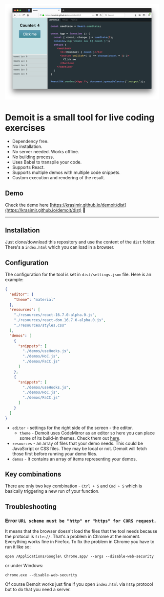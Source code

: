 ![demoit](./demoit.png)

# **Demoit** is a small tool for live coding exercises <!-- omit in toc -->

* Dependency free.
* No installation.
* No server needed. Works offline.
* No building process.
* Uses Babel to transpile your code.
* Supports React.
* Supports multiple demos with multiple code snippets.
* Custom execution and rendering of the result.

## Demo

Check the demo here [https://krasimir.github.io/demoit/dist](https://krasimir.github.io/demoit/dist) :rocket:

---

## Installation

Just clone/download this repository and use the content of the `dist` folder. There's a `index.html` which you can load in a browser.

## Configuration

The configuration for the tool is set in `dist/settings.json` file. Here is an example:

```json
{
  "editor": {
    "theme": "material"
  },
  "resources": [
    "./resources/react-16.7.0-alpha.0.js",
    "./resources/react-dom.16.7.0-alpha.0.js",
    "./resources/styles.css"
  ],
  "demos": [
    {
      "snippets": [
        "./demos/useHooks.js",
        "./demos/HoC.js",
        "./demos/FaCC.js"
      ]
    },
    {
      "snippets": [
        "./demos/useHooks.js",
        "./demos/HoC.js",
        "./demos/FaCC.js"
      ]
    }
  ]
}
```

* `editor` - settings for the right side of the screen - the editor.
  * `theme` - Demoit uses CodeMirror as an editor so here you can place some of its build-in themes. Check them out [here](https://codemirror.net/demo/theme.html).
* `resources` - an array of files that your demo needs. This could be JavaScript or CSS files. They may be local or not. Demoit will fetch those first before running your demo files.
* `demos` - It contains an array of items representing your demos.

## Key combinations

There are only two key combination - `Ctrl + S` and `Cmd + S` which is basically triggering a new run of your function.

## Troubleshooting

### Error `URL scheme must be "http" or "https" for CORS request.`

It means that the browser doesn't load the files that the tool needs because the protocol is `file://`. That's a problem in Chrome at the moment. Everything works fine in Firefox. To fix the problem in Chrome you have to run it like so:

```
open /Applications/Google\ Chrome.app/ --args --disable-web-security
```
or under Windows:
```
chrome.exe --disable-web-security
```

Of course Demoit works just fine if you open `index.html` via `http` protocol but to do that you need a server.
